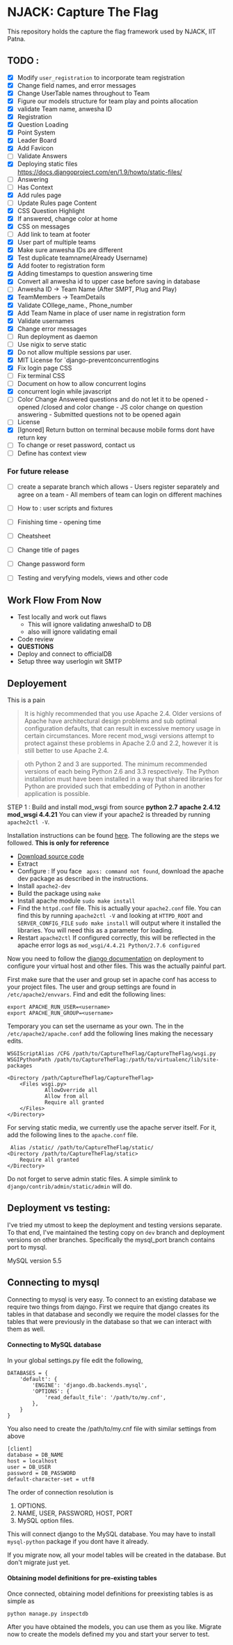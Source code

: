 # NJACK: Capture The Flag 

This repository holds the capture the flag framework used by NJACK, IIT Patna.

## TODO :

- [X] Modify `user_registration` to incorporate team registration
- [X] Change field names, and error messages
- [X] Change UserTable names throughout to Team
- [X] Figure our models structure for team play and points allocation
- [X] validate Team name, anwesha ID
- [X] Registration 
- [X] Question Loading
- [X] Point System
- [X] Leader Board
- [X] Add Favicon
- [ ] Validate Answers
- [X] Deploying static files https://docs.djangoproject.com/en/1.9/howto/static-files/
- [ ] Answering
- [ ] Has Context
- [X] Add rules page
- [ ] Update Rules page Content
- [X] CSS Question Highlight
- [X] If answered, change color at home
- [X] CSS on messages
- [ ] Add link to team at footer
- [X] User part of multiple teams
- [X] Make sure anwesha IDs are different
- [X] Test duplicate teamname(Already Username)
- [X] Add footer to registration form
- [X] Adding timestamps to question answering time
- [X] Convert all anwesha id to upper case before saving in database
- [ ] Anwesha ID -> Team Name (After SMPT, Plug and Play)
- [X] TeamMembers -> TeamDetails
- [X] Validate COllege_name., Phone_number
- [X] Add Team Name in place of user name in registration form
- [X] Validate usernames
- [X] Change error messages 
- [ ] Run deployment as daemon
- [ ] Use nigix to serve static
- [X] Do not allow multiple sessions par user.
- [X] MIT License for `django-preventconcurrentlogins
- [X] Fix login page CSS
- [ ] Fix terminal CSS
- [ ] Document on how to allow concurrent logins
- [X] concurrent login while javascript
- [ ] Color Change Answered questions and do not let it to be opened
        - opened /closed and color change
        - JS color change on question answering
        - Submitted questions not to be opened again
- [ ] License
- [X] [Ignored] Return button on terminal because mobile forms dont have return key
- [ ] To change or reset password, contact us
- [ ] Define has context view

### For future release
- [ ] create a separate branch which allows
        - Users register separately and agree on a team
        - All members of team can login on different machines
- [ ] How to : user scripts and fixtures
- [ ] Finishing time - opening time
- [ ] Cheatsheet
- [ ] Change title of pages
- [ ] Change password form
- [ ] Testing and veryfying models, views and other code


## Work Flow From Now
- Test locally and work out flaws 
    + This will ignore validating anweshaID to DB
    + also will ignore validating email
- Code review
- **QUESTIONS**
- Deploy and connect to officialDB
- Setup three way userlogin wit SMTP

## Deployement

This is a pain

>It is highly recommended that you use Apache 2.4. Older versions of Apache have architectural design problems and sub optimal configuration defaults, that can result in excessive memory usage in certain circumstances. More recent mod_wsgi versions attempt to protect against these problems in Apache 2.0 and 2.2, however it is still better to use Apache 2.4.

>oth Python 2 and 3 are supported. The minimum recommended versions of each being Python 2.6 and 3.3 respectively. The Python installation must have been installed in a way that shared libraries for Python are provided such that embedding of Python in another application is possible.

STEP 1 : Build and install mod_wsgi from source
**python 2.7**
**apache 2.4.12**
**mod_wsgi 4.4.21**
You can view if your apache2 is threaded by running `apache2ctl -V`.

Installation instructions can be found [here](2). The following are the steps we followed. **This is only for reference**
- [Download source code](1)
- Extract 
- Configure : If you face ` apxs: command not found`, download the apache dev package as described in the instructions.
- Install `apache2-dev`
- Build the package using `make`
- Install apache module `sudo make install`
- Find the `httpd.conf` file. This is actually your `apache2.conf` file. You can find this by running `apache2ctl -V` and looking at `HTTPD_ROOT` and `SERVER_CONFIG_FILE`
`sudo make install` will output where it installed the libraries. You will need this as a parameter for loading.
- Restart `apache2ctl`
If configured correctly, this will be reflected in the apache error logs as
`mod_wsgi/4.4.21 Python/2.7.6 configured `

Now you need to follow the [django documentation][3] on deployment to configure your virtual host and other files. This was the actually painful part.

First make sure that the user and group set in apache conf has access to your project files. The user and group settings are found in `/etc/apache2/envvars`.
Find and edit the following lines:
    
    export APACHE_RUN_USER=<username>
    export APACHE_RUN_GROUP=<username>

Temporary you can set the username as your own.
The in the `/etc/apache2/apache.conf` add the following lines making the necessary edits.

    WSGIScriptAlias /CFG /path/to/CaptureTheFlag/CaptureTheFlag/wsgi.py WSGIPythonPath /path/to/CaptureTheFlag:/path/to/virtualenc/lib/site-packages
    
    <Directory /path/CaptureTheFlag/CaptureTheFlag>
        <Files wsgi.py>
                AllowOverride all
                Allow from all
                Require all granted
        </Files>
    </Directory>

For serving static media, we currently use the apache server itself. For it, add the following lines to the `apache.conf` file.
   
     Alias /static/ /path/to/CaptureTheFlag/static/
    <Directory /path/to/CaptureTheFlag/static>
        Require all granted
    </Directory>

Do not forget to serve admin static files. A simple simlink to `django/contrib/admin/static/admin` will do. 

## Deployment vs testing:
I've tried my utmost to keep the deployment and testing versions separate. To that end, I've maintained the testing copy on `dev` branch and deployment versions on other branches.
Specifically the mysql_port branch contains port to mysql.

MySQL version 5.5

## Connecting to mysql
Connecting to mysql is very easy. 
To connect to an existing database we require two things from dajngo. First we require that django creates its tables in that database and secondly we require the model classes for the tables that were previously in the database so that we can interact with them as well.

#### Connecting to MySQL database
In your global settings.py file edit the following,

    DATABASES = {
        'default': {
            'ENGINE': 'django.db.backends.mysql',
            'OPTIONS': {
                'read_default_file': '/path/to/my.cnf',
            },
        }
    }

You also need to create the /path/to/my.cnf file with similar settings from above

    [client]
    database = DB_NAME
    host = localhost
    user = DB_USER
    password = DB_PASSWORD
    default-character-set = utf8

The order of connection resolution is

1. OPTIONS.
2. NAME, USER, PASSWORD, HOST, PORT
3. MySQL option files.

This will connect django to the MySQL database. You may have to install `mysql-python` package if you dont have it already. 

If you migrate now, all your model tables will be created in the database. But don't migrate just yet.

#### Obtaining model definitions for pre-existing tables
Once connected, obtaining model definitions for preexisting tables is as simple as 
    
    python manage.py inspectdb

After you have obtained the models, you can use them as you like. Migrate now to create the models defined my you and start your server to test.


[1]: "http://code.google.com/p/modwsgi/downloads/list" "Source code"
[2]: "https://code.google.com/p/modwsgi/wiki/QuickInstallationGuide" "Mod_Wsgi installation instructions"
[3]: "https://docs.djangoproject.com/en/1.9/howto/deployment/wsgi/modwsgi/" "Deployiin django on mod_wsgi"

